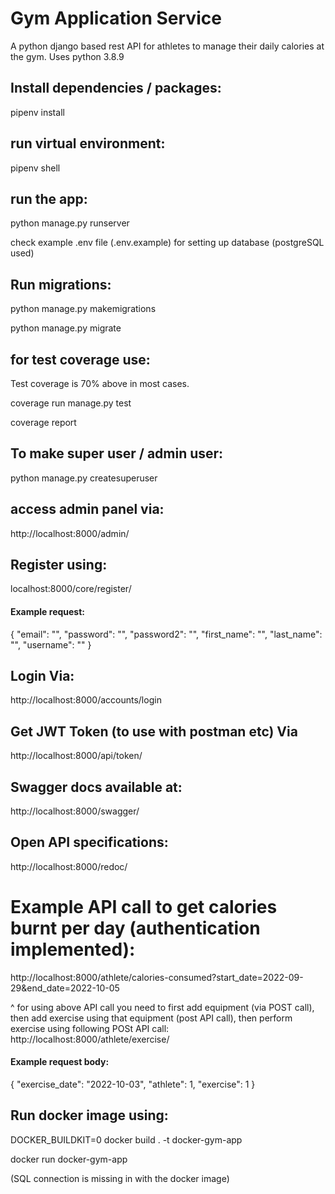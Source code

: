 # Gym Application Service
A python django based rest API for athletes to manage their daily calories at the gym. Uses python 3.8.9

## Install dependencies / packages:

pipenv install

## run virtual environment:
pipenv shell

## run the app:
python manage.py runserver

check example .env file (.env.example) for setting up database (postgreSQL used)

## Run migrations:

python manage.py makemigrations

python manage.py migrate

## for test coverage use:

Test coverage is 70% above in most cases.

coverage run manage.py test

coverage report

## To make super user / admin user:
python manage.py createsuperuser

## access admin panel via:
http://localhost:8000/admin/

## Register using:

localhost:8000/core/register/

#### Example request:

{
    "email": "",
    "password": "",
    "password2": "",
    "first_name": "",
    "last_name": "",
    "username": ""
}

## Login Via:
http://localhost:8000/accounts/login

## Get JWT Token (to use with postman etc) Via
http://localhost:8000/api/token/

## Swagger docs available at:
http://localhost:8000/swagger/

## Open API specifications:
http://localhost:8000/redoc/

# Example API call to get calories burnt per day (authentication implemented):
http://localhost:8000/athlete/calories-consumed?start_date=2022-09-29&end_date=2022-10-05

^ for using above API call you need to first add equipment (via POST call), then add exercise using that equipment (post API call), then perform exercise using following POSt API call:
http://localhost:8000/athlete/exercise/

#### Example request body:

{
  "exercise_date": "2022-10-03",
  "athlete": 1,
  "exercise": 1
}

## Run docker image using:

DOCKER_BUILDKIT=0  docker build . -t docker-gym-app

docker run docker-gym-app

(SQL connection is missing in with the docker image)
